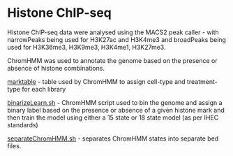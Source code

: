 Histone ChIP-seq
================

Histone ChIP-seq data were analysed using the MACS2 peak caller - with narrowPeaks being used for H3K27ac and H3K4me3 and broadPeaks being used for H3K36me3, H3K9me3, H3K4me1, H3K27me3.

ChromHMM was used to annotate the genome based on the presence or absence of histone combinations.

[marktable](https://github.com/Jwong684/bioinformatics/tree/master/analyses/histoneChIP/marktable) - table used by ChromHMM to assign cell-type and treatment-type for each library

[binarizeLearn.sh](https://github.com/Jwong684/bioinformatics/tree/master/analyses/histoneChIP/binarizeLearn.sh) - ChromHMM script used to bin the genome and assign a binary label based on the presence or absence of a given histone mark and then train the model using either a 15 state or 18 state model (as per IHEC standards)

[separateChromHMM.sh](https://github.com/Jwong684/bioinformatics/tree/master/analyses/histoneChIP/separateChromHMM.sh) - separates ChromHMM states into separate bed files.